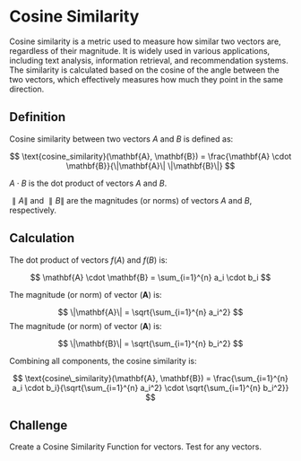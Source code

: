 # Cosine Similarity

Cosine similarity is a metric used to measure how similar two vectors are, regardless of their magnitude. It is widely used in various applications, including text analysis, information retrieval, and recommendation systems. The similarity is calculated based on the cosine of the angle between the two vectors, which effectively measures how much they point in the same direction.

## Definition
Cosine similarity between two vectors 
$A$
and 
$B$ is defined as:

$$
\text{cosine_similarity}(\mathbf{A}, \mathbf{B}) = \frac{\mathbf{A} \cdot \mathbf{B}}{\|\mathbf{A}\| \|\mathbf{B}\|}
$$

$A⋅B$ is the dot product of vectors 
$A$ and $B$. 

$∥A∥$ and $∥B∥$ are the magnitudes (or norms) of vectors 
$A$ and $B$, respectively.

## Calculation

The dot product of vectors $f{(A)}$ and $f{(B)}$ is:

$$
\mathbf{A} \cdot \mathbf{B} = \sum_{i=1}^{n} a_i \cdot b_i
$$

The magnitude (or norm) of vector $(\mathbf{A})$ is:

$$
\|\mathbf{A}\| = \sqrt{\sum_{i=1}^{n} a_i^2}
$$
The magnitude (or norm) of vector $(\mathbf{A})$ is:

$$
\|\mathbf{B}\| = \sqrt{\sum_{i=1}^{n} b_i^2}
$$

Combining all components, the cosine similarity is:

$$
\text{cosine\_similarity}(\mathbf{A}, \mathbf{B}) = \frac{\sum_{i=1}^{n} a_i \cdot b_i}{\sqrt{\sum_{i=1}^{n} a_i^2} \cdot \sqrt{\sum_{i=1}^{n} b_i^2}}
$$

## Challenge 

Create a Cosine Similarity Function for vectors. Test for any vectors.

